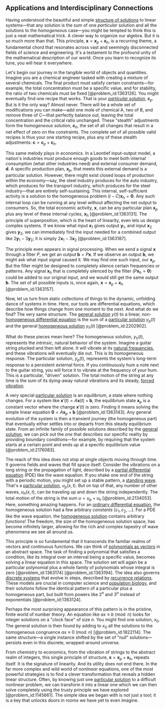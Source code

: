 ## Applications and Interdisciplinary Connections

Having understood the beautiful and simple [structure of solutions](@article_id:151541) to linear systems—that any solution is the sum of one *particular* solution and all the solutions to the *homogeneous* case—you might be tempted to think this is just a neat mathematical trick. A clever way to organize our algebra. But it is so much more than that. This principle, $\mathbf{x} = \mathbf{x}_p + \mathbf{x}_h$, is a recurring theme, a fundamental chord that resonates across vast and seemingly disconnected fields of science and engineering. It's a testament to the profound unity of the mathematical description of our world. Once you learn to recognize its tune, you will hear it everywhere.

Let's begin our journey in the tangible world of objects and quantities. Imagine you are a chemical engineer tasked with creating a mixture of several chemicals. The final product must satisfy certain constraints—for example, the total concentration must be a specific value, and for stability, the ratio of two chemicals must be fixed [@problem_id:1363126]. You might eventually find one recipe that works. That is your *[particular solution](@article_id:148586)*, $\mathbf{c}_p$. But is it the only way? Almost never. There will be a whole set of modifications you can make—add one mole of chemical A, two of B, and remove three of C—that perfectly balance out, leaving the total concentration and the critical ratio unchanged. These "stealth" adjustments form the *homogeneous solution*, $\mathbf{c}_h$, the set of all changes that result in a net effect of zero on the constraints. The complete set of all possible valid recipes is thus your one starting recipe, plus any of these stealth adjustments: $\mathbf{c} = \mathbf{c}_p + \mathbf{c}_h$.

This same melody plays in economics. In a Leontief input-output model, a nation's industries must produce enough goods to meet both internal consumption (what other industries need) and external consumer demand, $\mathbf{d}$. A specific production plan, $\mathbf{x}_p$, that meets this external demand is a particular solution. However, there might exist closed loops of production within the economy—say, the steel industry produces for the auto industry, which produces for the transport industry, which produces for the steel industry—that are entirely self-sustaining. This internal, self-sufficient activity is a solution to the homogeneous problem $(I-C)\mathbf{x}_h=\mathbf{0}$. Any such internal loop can be running at any level without affecting the net output to consumers. So, the total economic activity, $\mathbf{x}$, can be any particular plan $\mathbf{x}_p$ plus any level of these internal cycles, $\mathbf{x}_h$ [@problem_id:1363131]. The principle of superposition, which is the heart of linearity, even lets us design complex systems. If we know what input $\mathbf{x}_1$ gives output $\mathbf{y}_1$, and input $\mathbf{x}_2$ gives $\mathbf{y}_2$, we can immediately find the input needed for a combined output like $2\mathbf{y}_1 - 3\mathbf{y}_2$; it is simply $2\mathbf{x}_1 - 3\mathbf{x}_2$ [@problem_id:1363187].

The principle even appears in signal processing. When we send a signal $\mathbf{x}$ through a filter $P$, we get an output $\mathbf{b} = P\mathbf{x}$. If we observe an output $\mathbf{b}$, we might ask what input signal caused it. We may find one such input, our $\mathbf{x}_p$. But the filter might be designed to completely silence certain frequencies or patterns. Any signal $\mathbf{x}_h$ that is completely silenced by the filter ($P\mathbf{x}_h=\mathbf{0}$) could be added to our original input, and we would still get the same output $\mathbf{b}$. The set of all possible inputs is, once again, $\mathbf{x} = \mathbf{x}_p + \mathbf{x}_h$ [@problem_id:1363157].

Now, let us turn from static collections of things to the dynamic, unfolding dance of systems in time. Here, our tools are differential equations, which describe how things change from one moment to the next. And what do we find? The very same structure. The [general solution](@article_id:274512) $y(t)$ to a linear, non-[homogeneous differential equation](@article_id:175902) is the sum of a [particular solution](@article_id:148586) $y_p(t)$ and the general [homogeneous solution](@article_id:273871) $y_h(t)$ [@problem_id:2202902].

What do these pieces mean here? The homogeneous solution, $y_h(t)$, represents the *intrinsic*, natural behavior of the system. Imagine a guitar string plucked and then left alone. It will vibrate at its [natural frequencies](@article_id:173978), and these vibrations will eventually die out. This is its homogeneous response. The particular solution, $y_p(t)$, represents the system's long-term response to a persistent external force. If you continuously hum a note next to the guitar string, you will force it to vibrate at the frequency of your hum. This is a particular, "driven" solution. The total motion of the string at any time is the sum of its dying-away natural vibrations and its steady, [forced vibration](@article_id:166619).

A very special [particular solution](@article_id:148586) is an *equilibrium*, a state where nothing changes. For a system like $\mathbf{x}'(t) = A\mathbf{x}(t) + \mathbf{b}$, the equilibrium state $\mathbf{x}_p$ is a constant vector where the change $\mathbf{x}'(t)$ is zero. Finding it means solving the simple linear equation $\mathbf{0} = A\mathbf{x}_p + \mathbf{b}$ [@problem_id:1363143]. Any general evolution of the system is then a transient journey (the homogeneous part) that eventually either settles into or departs from this steady equilibrium state. From an infinite family of possible solutions described by the [general solution](@article_id:274512), we can pick out the *one* that describes our specific reality by providing boundary conditions—for example, by requiring that the system starts at a certain point and ends up at a specific equilibrium value [@problem_id:2176083].

The reach of this idea does not stop at single objects moving through time. It governs fields and waves that fill space itself. Consider the vibrations on a long string or the propagation of light, described by a [partial differential equation](@article_id:140838) (PDE) like the wave equation. If you shake one end of the string with a periodic motion, you might set up a stable pattern, a [standing wave](@article_id:260715). That's a [particular solution](@article_id:148586), $u_p(x,t)$. But on top of that, any number of other waves, $u_h(x,t)$, can be traveling up and down the string independently. The total motion of the string is the sum $u = u_p+u_h$ [@problem_id:2134053]. Here, something amazing happens. For an [ordinary differential equation](@article_id:168127), the homogeneous solution had a few arbitrary *constants* ($c_1, c_2, \ldots$). For a PDE like the wave equation, the [homogeneous solution](@article_id:273871) contains arbitrary *functions*! The freedom, the size of the homogeneous solution space, has become infinitely larger, allowing for the rich and complex tapestry of wave phenomena we see all around us.

This principle is so fundamental that it transcends the familiar realms of vectors and continuous functions. We can think of [polynomials as vectors](@article_id:156271) in an abstract space. The task of finding a polynomial that satisfies a condition, like its integral over an interval being a specific value, becomes solving a linear equation in this space. The solution set will again be a particular polynomial plus a whole family of polynomials whose integral is zero [@problem_id:1363174] [@problem_id:1363194]. The idea also governs [discrete systems](@article_id:166918) that evolve in steps, described by [recurrence relations](@article_id:276118). These models are crucial in computer science and [population biology](@article_id:153169), and their solutions follow the identical pattern of a particular plus a homogeneous part, but built from powers like $2^n$ and $3^n$ instead of exponentials [@problem_id:1363124].

Perhaps the most surprising appearance of this pattern is in the pristine, finite world of number theory. An equation like $ax \equiv b \pmod n$ looks for integer solutions on a "clock face" of size $n$. You might find one solution, $x_0$. The general solution is then found by adding to $x_0$ all the solutions to the homogeneous congruence $ax \equiv 0 \pmod n$ [@problem_id:1822114]. The same structure—a single instance shifted by the set of "null" solutions—persists even in this discrete, wrapped-around universe.

From chemistry to economics, from the vibration of strings to the abstract realm of integers, this single principle of structure, $\mathbf{x} = \mathbf{x}_p + \mathbf{x}_h$, repeats itself. It is the signature of linearity. And its utility does not end there. In the far more complex and wild world of *nonlinear* equations, one of the most powerful strategies is to find a clever transformation that reveals a hidden linear structure. Often, by knowing just one [particular solution](@article_id:148586) to a difficult nonlinear problem, we can transform it into a linear one which we can then solve completely using the trusty principle we have explored [@problem_id:1145661]. The simple idea we began with is not just a tool; it is a key that unlocks doors in rooms we have yet to even imagine.